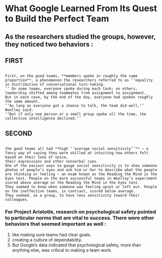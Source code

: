 # What Google Learned From Its Quest to Build the Perfect Team



## As the researchers studied the groups, however, they noticed two behaviors :

## FIRST
```

First, on the good teams, **members spoke in roughly the same proportion**, a phenomenon the researchers referred to as ‘‘equality in distribution of conversational turn-taking.
’’ On some teams, everyone spoke during each task; on others, leadership shifted among teammates from assignment to assignment.
But in each case, by the end of the day, everyone had spoken roughly the same amount.
‘‘As long as everyone got a chance to talk, the team did well,’’ Woolley said.
‘‘But if only one person or a small group spoke all the time, the collective intelligence declined.’’

```

## SECOND 
```

the good teams all had **high ‘‘average social sensitivity’’** — a fancy way of saying they were skilled at intuiting how others felt based on their tone of voice,
their expressions and other nonverbal cues.
One of the easiest ways to gauge social sensitivity is to show someone photos of people’s eyes and ask him or her to describe what the people 
are thinking or feeling — an exam known as the Reading the Mind in the Eyes test. People on the more successful teams in Woolley’s experiment scored above average on the Reading the Mind in the Eyes test. 
They seemed to know when someone was feeling upset or left out. People on the ineffective teams, in contrast, scored below average. 
They seemed, as a group, to have less sensitivity toward their colleagues.

```

### For Project Aristotle, research on psychological safety pointed to particular norms that are vital to success. There were other behaviors that seemed important as well :

1. like making sure teams had clear goals.
2. creating a culture of dependability. 
3. But Google’s data indicated that psychological safety, more than anything else, was critical to making a team work.



